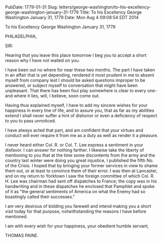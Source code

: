 PubDate: 1779-01-31
Slug: letters/george-washington/to-his-excellency-george-washington-january-31-1779
Title: To his Excellency George Washington  January 31, 1779
Date: Mon Aug  4 09:08:54 EDT 2014

   To his Excellency George Washington  January 31, 1779

   PHILADELPHIA,

   SIR:

   Hearing that you leave this place tomorrow I beg you to accept a short
   reason why I have not waited on you.

   I have been out no where for near these two months. The part I have taken
   in an affair that is yet depending, rendered it most prudent in me to
   absent myself from company lest I should be asked questions improper to be
   answered, or subject myself to conversation that might have been
   unpleasant. That there has been foul play somewhere is clear to every
   one-and where it lies, will, I believe, soon come out.

   Having thus explained myself, I have to add my sincere wishes for your
   happiness in every line of life, and to assure you, that as far as my
   abilities extend I shall never suffer a hint of dishonor or even a
   deficiency of respect to you to pass unnoticed.

   I have always acted that part, and am confident that your virtues and
   conduct will ever require it from me as a duty as well as render it a
   pleasure.

   I never heard either Col. R. or Col. T. Lee express a sentiment in your
   disfavor. I can answer for nothing farther. I likewise take the liberty of
   mentioning to you that at the time some discontents from the army and the
   country last winter were doing you great injustice, I published the fifth
   No. of the Crisis. I hoped that by bringing your former services in view
   to shame them out, or at least to convince them of their error. I was then
   at Lancaster, and on my return to Yorktown I saw the foreign committee of
   which Col. R. H. Lee was chairman had sent off dispatches to France; the
   copy was in his handwriting and in these dispatches he enclosed that
   Pamphlet and spoke of it as "the general sentiments of America on what the
   Enemy had so boastingly called their successes."

   I am very desirous of bidding you farewell and intend making you a short
   visit today for that purpose, notwithstanding the reasons I have before
   mentioned.

   I am with every wish for your happiness, your obedient humble servant,

   THOMAS PAINE.

    
